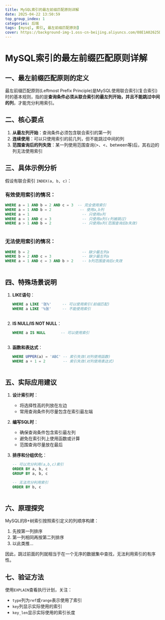 ```yaml
---
title: MySQL索引的最左前缀匹配原则详解
date: 2025-04-22 13:50:59
top_group_index: 1
categories: 后端
tags: [mysql, 索引, 最左前缀匹配原则]
cover: https://background-img-1.oss-cn-beijing.aliyuncs.com/08E1A02625DBA8EB827B5BC84AFDCB83.jpg
---
```

# MySQL索引的最左前缀匹配原则详解

## 一、最左前缀匹配原则的定义

最左前缀匹配原则(Leftmost Prefix Principle)是MySQL使用联合索引(复合索引)时的基本规则，指的是**查询条件必须从联合索引的最左列开始，并且不能跳过中间的列**，才能充分利用索引。

## 二、核心要点

1. **从最左列开始**：查询条件必须包含联合索引的第一列
2. **连续使用**：可以只使用索引的前几列，但不能跳过中间的列
3. **范围查询后的列失效**：某一列使用范围查询(>、<、between等)后，其右边的列无法使用索引

## 三、具体示例分析

假设有联合索引 `INDEX(a, b, c)`：

### 有效使用索引的情况：

```sql
WHERE a = 1 AND b = 2 AND c = 3  -- 完全使用索引
WHERE a = 1 AND b = 2             -- 使用a,b列
WHERE a = 1                        -- 只使用a列
WHERE a = 1 AND c = 3              -- 只使用a列(c列被跳过)
WHERE a > 1 AND b = 2              -- 只使用a列(范围查询后b失效)
```

![点击并拖拽以移动](data:image/gif;base64,R0lGODlhAQABAPABAP///wAAACH5BAEKAAAALAAAAAABAAEAAAICRAEAOw==)

### 无法使用索引的情况：

```sql
WHERE b = 2                        -- 缺少最左列a
WHERE b = 2 AND c = 3              -- 缺少最左列a
WHERE a = 1 AND c = 3 AND b > 2    -- b列范围查询后c失效
```

![点击并拖拽以移动](data:image/gif;base64,R0lGODlhAQABAPABAP///wAAACH5BAEKAAAALAAAAAABAAEAAAICRAEAOw==)

## 四、特殊场景说明

1. **LIKE语句**：

   ```sql
   WHERE a LIKE '张%'     -- 可以使用索引(前缀匹配)
   WHERE a LIKE '%张'     -- 不能使用索引
   ```

   ![点击并拖拽以移动](data:image/gif;base64,R0lGODlhAQABAPABAP///wAAACH5BAEKAAAALAAAAAABAAEAAAICRAEAOw==)

2. **IS NULL/IS NOT NULL**：

   ```sql
   WHERE a IS NULL       -- 可以使用索引
   ```

   ![点击并拖拽以移动](data:image/gif;base64,R0lGODlhAQABAPABAP///wAAACH5BAEKAAAALAAAAAABAAEAAAICRAEAOw==)

3. **函数和表达式**：

   ```sql
   WHERE UPPER(a) = 'ABC' -- 索引失效(对列使用函数)
   WHERE a + 1 = 2        -- 索引失效(对列使用表达式)
   ```

   ![点击并拖拽以移动](data:image/gif;base64,R0lGODlhAQABAPABAP///wAAACH5BAEKAAAALAAAAAABAAEAAAICRAEAOw==)

## 五、实际应用建议

1. **设计索引时**：

   - 将选择性高的列放在左边
   - 常用查询条件列尽量包含在索引最左端

2. **编写SQL时**：

   - 确保查询条件包含索引最左列
   - 避免在索引列上使用函数或计算
   - 范围查询尽量放在最后

3. **排序和分组优化**：

   ```sql
   -- 可以充分利用(a,b,c)索引
   ORDER BY a, b, c
   GROUP BY a, b, c
   
   -- 无法充分利用索引
   ORDER BY b, c
   ```

   ![点击并拖拽以移动](data:image/gif;base64,R0lGODlhAQABAPABAP///wAAACH5BAEKAAAALAAAAAABAAEAAAICRAEAOw==)

## 六、原理探究

MySQL的B+树索引按照索引定义的列顺序构建：

1. 先按第一列排序
2. 第一列相同再按第二列排序
3. 以此类推...

因此，跳过前面的列就相当于在一个无序的数据集中查找，无法利用索引的有序性。

## 七、验证方法

使用`EXPLAIN`查看执行计划，关注：

- `type`列为`ref`或`range`表示使用了索引
- `key`列显示实际使用的索引
- `key_len`显示实际使用的索引长度
